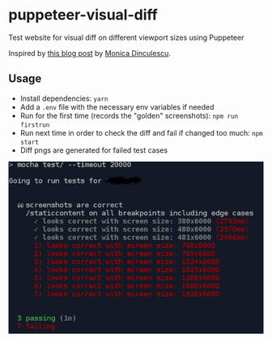 # puppeteer-visual-diff

Test website for visual diff on different viewport sizes using Puppeteer

Inspired by [this blog post](https://meowni.ca/posts/2017-puppeteer-tests/) by [Monica Dinculescu](https://github.com/notwaldorf).

## Usage

* Install dependencies: `yarn`
* Add a `.env` file with the necessary env variables if needed
* Run for the first time (records the "golden" screenshots): `npm run firstrun`
* Run next time in order to check the diff and fail if changed too much: `npm start`
* Diff pngs are generated for failed test cases

![Sample output](screenshot.png 'Sample output after running')
